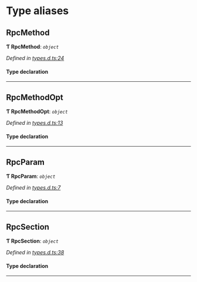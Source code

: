 

# Type aliases

<a id="rpcmethod"></a>

##  RpcMethod

**Ƭ RpcMethod**: *`object`*

*Defined in [types.d.ts:24](https://github.com/polkadot-js/api/blob/f5948fe/packages/type-jsonrpc/src/types.d.ts#L24)*

#### Type declaration

___
<a id="rpcmethodopt"></a>

##  RpcMethodOpt

**Ƭ RpcMethodOpt**: *`object`*

*Defined in [types.d.ts:13](https://github.com/polkadot-js/api/blob/f5948fe/packages/type-jsonrpc/src/types.d.ts#L13)*

#### Type declaration

___
<a id="rpcparam"></a>

##  RpcParam

**Ƭ RpcParam**: *`object`*

*Defined in [types.d.ts:7](https://github.com/polkadot-js/api/blob/f5948fe/packages/type-jsonrpc/src/types.d.ts#L7)*

#### Type declaration

___
<a id="rpcsection"></a>

##  RpcSection

**Ƭ RpcSection**: *`object`*

*Defined in [types.d.ts:38](https://github.com/polkadot-js/api/blob/f5948fe/packages/type-jsonrpc/src/types.d.ts#L38)*

#### Type declaration

___

